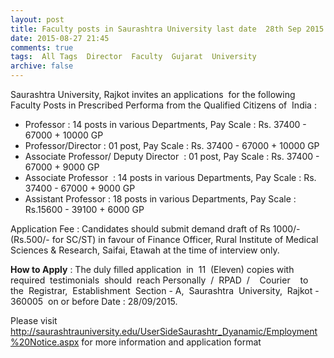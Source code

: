 ```yaml
---
layout: post
title: Faculty posts in Saurashtra University last date  28th Sep 2015   
date: 2015-08-27 21:45
comments: true
tags:  All Tags  Director  Faculty  Gujarat  University 
archive: false
---
```

Saurashtra University, Rajkot invites an applications  for the following Faculty Posts in Prescribed Performa from the Qualified Citizens of  India :

- Professor : 14 posts in various Departments, Pay Scale : Rs. 37400 - 67000 + 10000 GP
- Professor/Director : 01 post, Pay Scale : Rs. 37400 - 67000 + 10000 GP
- Associate Professor/ Deputy Director  : 01 post, Pay Scale : Rs. 37400 - 67000 + 9000 GP
- Associate Professor  : 14 posts in various Departments, Pay Scale : Rs. 37400 - 67000 + 9000 GP 
- Assistant Professor : 18 posts in various Departments, Pay Scale : Rs.15600 - 39100 + 6000 GP

Application Fee : Candidates should submit demand draft of Rs 1000/-  (Rs.500/- for SC/ST) in favour of Finance Officer, Rural Institute of Medical Sciences & Research, Saifai, Etawah at the time of interview only.





**How to Apply** : The duly filled application  in  11  (Eleven) copies with  required  testimonials  should  reach Personally  /  RPAD  /    Courier    to  the  Registrar,  Establishment  Section - A,  Saurashtra  University,  Rajkot - 360005  on or before Date : 28/09/2015.




Please visit <http://saurashtrauniversity.edu/UserSideSaurashtr_Dyanamic/Employment%20Notice.aspx>   for more information and application format 




